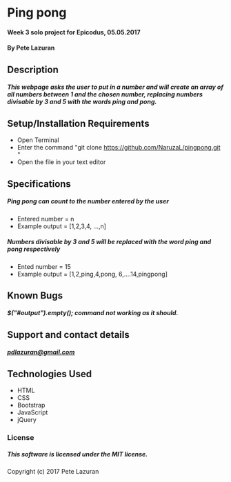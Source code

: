 # Ping pong

#### Week 3 solo project for Epicodus, 05.05.2017

#### By Pete Lazuran

## Description

##### This webpage asks the user to put in a number and will create an array of all numbers between 1 and the chosen number, replacing numbers divisable by 3 and 5 with the words ping and pong.

## Setup/Installation Requirements

* Open Terminal
* Enter the command "git clone https://github.com/NaruzaL/pingpong.git "
* Open the file in your text editor

## Specifications

##### Ping pong can count to the number entered by the user
* Entered number = n
* Example output = [1,2,3,4, ...,n]
##### Numbers divisable by 3 and 5 will be replaced with the word ping and pong respectively
* Ented number = 15
* Example output = [1,2,ping,4,pong, 6,....14,pingpong]

## Known Bugs

##### $("#output").empty(); command not working as it should.

## Support and contact details

##### pdlazuran@gmail.com

## Technologies Used

* HTML
* CSS
* Bootstrap
* JavaScript
* jQuery

### License

##### This software is licensed under the MIT license.

Copyright (c) 2017 Pete Lazuran
